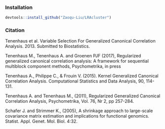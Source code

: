 ### Installation
```r
devtools::install_github("Zaoqu-Liu/LRAcluster")
```

### Citation
Tenenhaus et al. Variable Selection For Generalized Canonical Correlation Analysis. 2013. Submitted to Biostatistics.

Tenenhaus M., Tenenhaus A. and Groenen PJF (2017), Regularized generalized canonical correlation analysis: A framework for sequential multiblock component methods, Psychometrika, in press

Tenenhaus A., Philippe C., & Frouin V. (2015). Kernel Generalized Canonical Correlation Analysis. Computational Statistics and Data Analysis, 90, 114-131.

Tenenhaus A. and Tenenhaus M., (2011), Regularized Generalized Canonical Correlation Analysis, Psychometrika, Vol. 76, Nr 2, pp 257-284.

Schafer J. and Strimmer K., (2005), A shrinkage approach to large-scale covariance matrix estimation and implications for functional genomics. Statist. Appl. Genet. Mol. Biol. 4:32.
